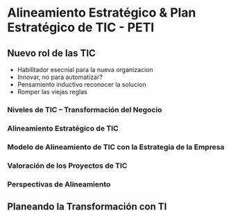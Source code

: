 # Alineamiento Estratégico & Plan Estratégico de TIC - PETI

## Nuevo rol de las TIC

- Habilitador esecnial para la nueva organizacion
- Innovar, no para automatizar?
- Pensamiento inductivo reconocer la solucion
- Romper las viejas reglas

### Niveles de TIC – Transformación del Negocio

### Alineamiento Estratégico de TIC

### Modelo de Alineamiento de TIC con la Estrategia de la Empresa

### Valoración de los Proyectos de TIC

### Perspectivas de Alineamiento

## Planeando la Transformación con TI